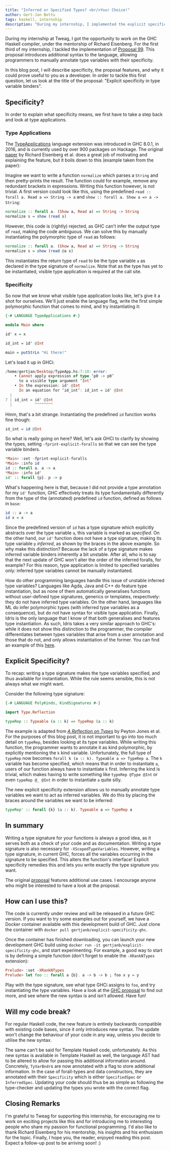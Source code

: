 ```yaml
---
title: "Inferred or Specified Types? <br/>Your Choice!"
author: Gert-Jan Bottu
tags: haskell, internship
description: "During my internship, I implemented the explicit specificity proposal to make GHC type signatures complete."
---
```


During my internship at Tweag, I got the opportunity to work on the GHC
Haskell compiler, under the mentorship of Richard Eisenberg.
For the first third of my internship, I tackled the implementation of 
[Proposal 99][proposal99]. This proposal introduces additional syntax to the
language, allowing programmers to manually annotate type variables with their
specificity.

In this blog post, I will describe specificity, the proposal features, and why it could
prove useful to you as a developer.
In order to tackle this first question, let us look at the title of the proposal:
"Explicit specificity in type variable binders".

[proposal99]: https://github.com/ghc-proposals/ghc-proposals/blob/master/proposals/0099-explicit-specificity.rst

## Specificity?

In order to explain what specificity means, we first have to take a step back
and look at type applications.

### Type Applications

The [TypeApplications][typeapplications] language extension was introduced in
GHC 8.0.1, in 2016,
and is currently used by over 900 packages on Hackage.
The original [paper][paper] by Richard Eisenberg et al. does a great job of
motivating and explaining the feature, but it boils down to this (example taken
from the paper):

Imagine we want to write a function ``normalize`` which parses a ``String`` and
then pretty-prints the result. The function could for example, remove any
redundant brackets in expressions. Writing this function however, is not
trivial. A first version could look like this, using the predefined 
``read :: forall a. Read a => String -> a`` and 
``show :: forall a. Show a => a -> String``:

```hs
normalize :: forall a. (Show a, Read a) => String -> String
normalize s = show (read s)
```

However, this code is (rightly) rejected, as GHC can't infer the output type
of ``read``, making the code ambiguous. We can solve this by manually
instantiating the polymorphic type of ``read`` as follows:

```hs
normalize :: forall a. (Show a, Read a) => String -> String
normalize s = show (read @a s)
```

This instantiates the return type of ``read`` to be the type variable ``a`` as
declared in the type signature of ``normalize``.
Note that as the type has yet to be instantiated, visible type application is
required at the call site.

### Specificity

So now that we know what visible type application looks like, let's give it a
shot for ourselves. We'll just enable the language flag, write
the first simple polymorphic function that comes to mind, and try instantiating
it:

```hs
{-# LANGUAGE TypeApplications #-}

module Main where

id' x = x

id_int = id' @Int

main = putStrLn "Hi there!"
```

Let's load it up in GHCi:

```hs
/home/gertjan/Desktop/TypeApp.hs:7:10: error:
    • Cannot apply expression of type ‘p0 -> p0’
      to a visible type argument ‘Int’
    • In the expression: id' @Int
      In an equation for ‘id_int’: id_int = id' @Int
  |
7 | id_int = id' @Int
  |          ^^^^^^^^
```

Hmm, that's a bit strange. Instantiating the predefined ``id`` function works fine
though:

```hs
id_int = id @Int
```

So what is really going on here? Well, let's ask GHCi to clarify by showing the
types, setting ``-fprint-explicit-foralls`` so that we can see the
type variable binders.

```hs
*Main> :set -fprint-explicit-foralls
*Main> :info id
id :: forall a. a -> a
*Main> :info id'
id' :: forall {p}. p -> p
```

What's happening here is that, because I did not provide a type annotation
for my ``id'`` function, GHC effectively treats its type fundamentally differently
from the type of the (annotated) predefined ``id`` function, defined as follows in
``base``:

```hs
id :: a -> a
id x = x
```

Since the predefined version of ``id`` has a type signature which explicitly abstracts
over the type variable ``a``, this variable is marked as _specified_.
On the other hand, our ``id'`` function does not have a type signature, making
its type variable ``p`` _inferred_,
as shown by the braces in the above example.
So why make this distinction? Because the lack of a type signature makes
inferred variable binders inherently a bit unstable. After all, who is to say
that the next update of GHC won't alter the order of the inferred foralls, for
example? For this reason, type application is limited to specified variables
only: inferred type variables cannot be manually instantiated.

How do other programming languages handle this issue of unstable inferred type
variables? Languages like Agda, Java and C++ do feature type instantiation, but as
none of them automatically generalises functions without user-defined
type signatures, generics or templates, respectively: they do not have inferred
type variables.
On the other hand, languages like ML do infer polymorphic types (with inferred
type variables as a consequence), but do not have syntax for visible type
application.
Finally, Idris is the only language that I know of that both generalises and
features type instantiation. As such, Idris takes a very similar
approach to GHC's: while it does not show this distinction to the programmer, the
compiler differentiates between types variables that arise from a user
annotation and those that do not, and only allows instantiation of the former.
You can find an example of this [here][idris].

[typeapplications]: https://downloads.haskell.org/~ghc/latest/docs/html/users_guide/glasgow_exts.html#extension-TypeApplications
[paper]: https://cs.brynmawr.edu/~rae/papers/2016/type-app/visible-type-app-extended.pdf
[idris]: https://github.com/tweag/blog-resources/blob/blogpost-expl-spec/2020-02-03-expl-spec/Specificity.idr

## Explicit Specificity?

To recap: writing a type signature makes the type variables specified,
and thus available for instantiation. 
While the rule seems sensible, this is not always what we might want.

Consider the following type signature:

```hs
{-# LANGUAGE PolyKinds, KindSignatures #-}

import Type.Reflection

typeRep :: Typeable (a :: k) => TypeRep (a :: k)
```

The example is adapted from [_A Reflection on Types_][reflection] by Peyton
Jones et al. For the purposes of this blog post, it is not important to go into
too much detail on ``typeRep``, besides looking at its type variables.
While writing this function, the programmer wants to annotate it as kind
polymorphic, by explicitly mentioning the ``k`` kind variable.
Unfortunately, the full type of ``typeRep`` now becomes
``forall k (a :: k). Typeable a => TypeRep a``.
The ``k`` variable has become specified, which means that in order to
instantiate ``a``, users of our function always have to instantiate ``k``
first. Inferring the kind is trivial, which makes having to write something like
``typeRep @Type @Int`` or even ``typeRep @_ @Int`` in order to instantiate ``a``
quite silly.

The new explicit specificity extension allows us to manually annotate type
variables we want to act as inferred variables. We do this by placing the braces
around the variables we want to be inferred:

```hs
typeRep' :: forall {k} (a :: k). Typeable a => TypeRep a
```

[reflection]: https://www.microsoft.com/en-us/research/publication/typed-reflection-in-haskell/

## In summary

Writing a type signature for your functions is always a good idea, as it
serves both as a check of your code and as documentation. Writing a
type signature is also necessary for `-XScopedTypeVariables`.
However, writing a type signature, in current GHC, forces all the
variables occurring in the signature to be specified.
This alters the function's interface! Explicit specificity remedies
this and lets you write exactly the type signature you want.

The original [proposal][proposal99] features additional use cases.
I encourage anyone who
might be interested to have a look at the proposal.

## How can I use this?

The code is currently
under review and will be released in a future GHC version.
If you want to try some examples out for yourself, we have a Docker container
available with this development build of GHC.
Just clone the container with
``docker pull gertjanb/explicit-specificity-ghc``.

Once the container has finished downloading, you can launch your new
development GHC build using 
``docker run -it gertjanb/explicit-specificity-ghc``,
and start experimenting. For example, a good way to start is by defining a
simple function (don't forget to enable the `-XRankNTypes` extension):

```hs
Prelude> :set -XRankNTypes
Prelude> let foo :: forall a {b}. a -> b -> b ; foo x y = y
```

Play with the type signature, see what type GHCi assigns to ``foo``, and try
instantiating the type variables. Have a look at the [GHC proposal][proposal99]
to find out more, and see where the new syntax is and isn't allowed. Have fun!

## Will my code break?

For regular Haskell code, the new feature is entirely backwards compatible with
existing code bases, since it only introduces new syntax.
The update won't change the behaviour of your code in any way, unless you decide
to utilise the new syntax.

The same can't be said for Template Haskell code, unfortunately. As this new
syntax is available in Template Haskell as well, the language AST had to be
altered to allow for passing this additional information
around. Concretely, ``TyVarBndr``s are now annotated with a flag to store
additional information. In the case of forall-types and data constructors, they
are annotated with their ``Specificity`` which is either ``SpecifiedSpec`` or
``InferredSpec``.
Updating your code should thus be as simple as following the type-checker and
updating the types you wrote with the correct flag.

## Closing Remarks

I'm grateful to Tweag for supporting this internship, for encouraging me to work on
exciting projects like this and for introducing me to interesting people who
share my passion for functional programming. I'd also like to thank Richard
Eisenberg for his mentorship, his insights and his enthusiasm for the topic.
Finally, I hope you, the reader, enjoyed reading this post.
Expect a follow-up post to be arriving soon! :)
